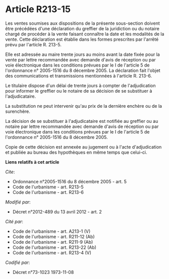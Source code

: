 # Article R213-15

Les ventes soumises aux dispositions de la présente sous-section doivent être précédées d'une déclaration du greffier de la
juridiction ou du notaire chargé de procéder à la vente faisant connaître la date et les modalités de la vente. Cette
déclaration est établie dans les formes prescrites par l'arrêté prévu par l'article R. 213-5. 

Elle est adressée au maire trente jours au moins avant la date fixée pour la vente par lettre recommandée avec demande d'avis
de réception ou par voie électronique dans les conditions prévues par le I de l'article 5 de l'ordonnance n° 2005-1516 du 8
décembre 2005. La déclaration fait l'objet des communications et transmissions mentionnées à l'article R. 213-6. 

Le titulaire dispose d'un délai de trente jours à compter de l'adjudication pour informer le greffier ou le notaire de sa
décision de se substituer à l'adjudicataire. 

La substitution ne peut intervenir qu'au prix de la dernière enchère ou de la surenchère. 

La décision de se substituer à l'adjudicataire est notifiée au greffier ou au notaire par lettre recommandée avec demande
d'avis de réception ou par voie électronique dans les conditions prévues par le I de l'article 5 de l'ordonnance n° 2005-1516
du 8 décembre 2005. 

Copie de cette décision est annexée au jugement ou à l'acte d'adjudication et publiée au bureau des hypothèques en même temps
que celui-ci.

**Liens relatifs à cet article**

_Cite_:

  - Ordonnance n°2005-1516 du 8 décembre 2005 - art. 5
  - Code de l'urbanisme - art. R213-5
  - Code de l'urbanisme - art. R213-6

_Modifié par_:

  - Décret n°2012-489 du 13 avril 2012 - art. 2

_Cité par_:

  - Code de l'urbanisme - art. A213-1 (V)
  - Code de l'urbanisme - art. R211-12 (Ab)
  - Code de l'urbanisme - art. R211-9 (Ab)
  - Code de l'urbanisme - art. R213-22 (Ab)
  - Code de l'urbanisme - art. R213-4 (V)

_Codifié par_:

  - Décret n°73-1023 1973-11-08
